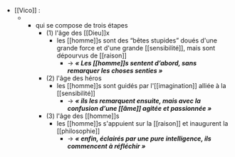- [[Vico]] : 
	- - qui se compose de trois étapes
	      - (1) l'âge des [[Dieu]]x
	        - les [[homme]]s sont des “bêtes stupides” doués d'une grande force et d'une grande [[sensibilité]], mais sont dépourvus de [[raison]]
	          - → ***« Les [[homme]]s sentent d’abord, sans remarquer les choses senties »***
	      - (2) l'âge des héros
	        - les [[homme]]s sont guidés par l'[[imagination]] alliée à la [[sensibilité]]
	          - → ***« ils les remarquent ensuite, mais avec la confusion d’une [[âme]] agitée et passionnée »***
	      - (3) l'âge des [[homme]]s
	        - les [[homme]]s s'appuient sur la [[raison]] et inaugurent la [[philosophie]]
	          - → ***« enfin, éclairés par une pure intelligence, ils commencent à réfléchir »***